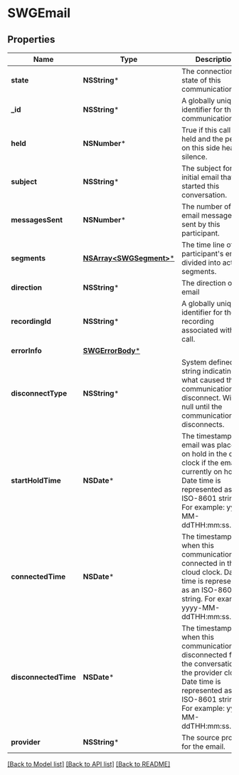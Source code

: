 # SWGEmail

## Properties
Name | Type | Description | Notes
------------ | ------------- | ------------- | -------------
**state** | **NSString*** | The connection state of this communication. | [optional] 
**_id** | **NSString*** | A globally unique identifier for this communication. | [optional] 
**held** | **NSNumber*** | True if this call is held and the person on this side hears silence. | [optional] [default to @0]
**subject** | **NSString*** | The subject for the initial email that started this conversation. | [optional] 
**messagesSent** | **NSNumber*** | The number of email messages sent by this participant. | [optional] 
**segments** | [**NSArray&lt;SWGSegment&gt;***](SWGSegment.md) | The time line of the participant&#39;s email, divided into activity segments. | [optional] 
**direction** | **NSString*** | The direction of the email | [optional] 
**recordingId** | **NSString*** | A globally unique identifier for the recording associated with this call. | [optional] 
**errorInfo** | [**SWGErrorBody***](SWGErrorBody.md) |  | [optional] 
**disconnectType** | **NSString*** | System defined string indicating what caused the communication to disconnect. Will be null until the communication disconnects. | [optional] 
**startHoldTime** | **NSDate*** | The timestamp the email was placed on hold in the cloud clock if the email is currently on hold. Date time is represented as an ISO-8601 string. For example: yyyy-MM-ddTHH:mm:ss.SSSZ | [optional] 
**connectedTime** | **NSDate*** | The timestamp when this communication was connected in the cloud clock. Date time is represented as an ISO-8601 string. For example: yyyy-MM-ddTHH:mm:ss.SSSZ | [optional] 
**disconnectedTime** | **NSDate*** | The timestamp when this communication disconnected from the conversation in the provider clock. Date time is represented as an ISO-8601 string. For example: yyyy-MM-ddTHH:mm:ss.SSSZ | [optional] 
**provider** | **NSString*** | The source provider for the email. | [optional] 

[[Back to Model list]](../README.md#documentation-for-models) [[Back to API list]](../README.md#documentation-for-api-endpoints) [[Back to README]](../README.md)


